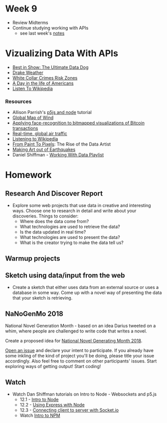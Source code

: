 # Week 9

- Review Midterms
- Continue studying working with APIs
  - see last week's [notes](../week9/README.md)


# Vizualizing Data With APIs

* [Best in Show: The Ultimate Data Dog](https://informationisbeautiful.net/visualizations/best-in-show-whats-the-top-data-dog/)
* [Drake Weather](https://vimeo.com/84629790)
* [White Collar Crimes Risk Zones](https://whitecollar.thenewinquiry.com/#dr5rukp)
* [A Day in the life of Americans](http://flowingdata.com/2015/12/15/a-day-in-the-life-of-americans/)
* [Listen To Wikipedia](http://listen.hatnote.com/)

### Resources

- Allison Parrish's [p5js and node](https://creative-coding.decontextualize.com/node/) tutorial
- [Global Map of Wind](https://earth.nullschool.net/)
- [Applying face-recognition to bitmapped visualizations of Bitcoin transactions](http://show.robmyers.org/blockchain-aesthetics/bitcoin-html5/transactions-faces.html)
- [Real-time, global air traffic](https://planefinder.net/)
- [Listening to Wikipedia](http://listen.hatnote.com/)
- [From Paint To Pixels](https://www.theatlantic.com/entertainment/archive/2015/05/the-rise-of-the-data-artist/392399/): The Rise of the Data Artist
- [Making Art out of Earthquakes](https://www.theatlantic.com/technology/archive/2013/03/making-art-out-of-earthquakes/274345/)
- Daniel Shiffman - [Working With Data Playlist](https://www.youtube.com/watch?v=rJaXOFfwGVw&list=PLRqwX-V7Uu6a-SQiI4RtIwuOrLJGnel0r)

# Homework

## Research And Discover Report

- Explore some web projects that use data in creative and interesting ways. Choose one to research in detail and write about your discoveries. Things to consider:
    - Where does the data come from?
    - What technologies are used to retrieve the data?
    - Is the data updated in real time?
    - What technologies are used to present the data?
    - What is the creator trying to make the data tell us?

## Warmup projects

## Sketch using data/input from the web

- Create a sketch that either uses data from an external source or uses a database in some way. Come up with a novel way of presenting the data that your sketch is retrieving.

## NaNoGenMo 2018

National Novel Generation Month - based on an idea Darius tweeted on a whim, where people are challenged to write code that writes a novel.

Create a proposed idea for [National Novel Generating Month 2018](https://github.com/NaNoGenMo/2018).

[Open an issue](https://github.com/NaNoGenMo/2018/issues/new) and declare your intent to participate. If you already have some inkling of the kind of project you'll be doing, please title your issue accordingly. Also feel free to comment on other participants' issues. Start exploring ways of getting output! Start coding!

## Watch

* Watch Dan Shiffman tutorials on Intro to Node - Websockets and p5.js
  - 12.1 - [Intro to Node](https://www.youtube.com/watch?v=bjULmG8fqc8&list=PLRqwX-V7Uu6b36TzJidYfIYwTFEq3K5qH&index=1)
  - 12.2 - [Using Express with Node](https://www.youtube.com/watch?v=2hhEOGXcCvg&list=PLRqwX-V7Uu6b36TzJidYfIYwTFEq3K5qH&index=2)
  - 12.3 - [Connecting client to server with Socket.io](https://www.youtube.com/watch?v=HZWmrt3Jy10&list=PLRqwX-V7Uu6b36TzJidYfIYwTFEq3K5qH&index=3)
  - Watch [Intro to NPM](https://www.youtube.com/watch?v=s70-Vsud9Vk&nohtml5=False)
